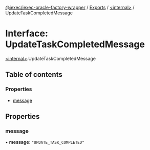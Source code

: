 [@iexec/iexec-oracle-factory-wrapper](../README.md) / [Exports](../modules.md) / [\<internal\>](../modules/internal_.md) / UpdateTaskCompletedMessage

# Interface: UpdateTaskCompletedMessage

[\<internal\>](../modules/internal_.md).UpdateTaskCompletedMessage

## Table of contents

### Properties

- [message](internal_.UpdateTaskCompletedMessage.md#message)

## Properties

### message

• **message**: ``"UPDATE_TASK_COMPLETED"``
